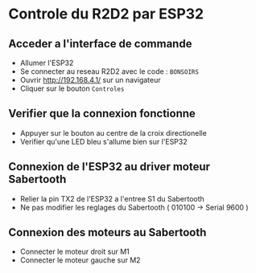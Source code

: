 # Controle du R2D2 par ESP32 

## Acceder a l'interface de commande
- Allumer l'ESP32
- Se connecter au reseau R2D2 avec le code : `BONSOIRS`
- Ouvrir http://192.168.4.1/ sur un navigateur
- Cliquer sur le bouton `Controles`

## Verifier que la connexion fonctionne 
- Appuyer sur le bouton au centre de la croix directionelle
- Verifier qu'une LED bleu s'allume bien sur l'ESP32

## Connexion de l'ESP32 au driver moteur Sabertooth
- Relier la pin TX2 de l'ESP32 a l'entree S1 du Sabertooth
- Ne pas modifier les reglages du Sabertooth ( 010100 -> Serial 9600 )

## Connexion des moteurs au Sabertooth 
- Connecter le moteur droit sur M1
- Connecter le moteur gauche sur M2
